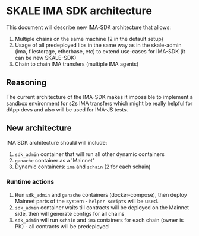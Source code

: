 # SKALE IMA SDK architecture

This document will describe new IMA-SDK architecture that allows:

1. Multiple chains on the same machine (2 in the default setup)
2. Usage of all predeployed libs in the same way as in the skale-admin (ima, filestorage, etherbase, etc) to extend use-cases for IMA-SDK (it can be new SKALE-SDK)
3. Chain to chain IMA transfers (multiple IMA agents)

## Reasoning

The current architecture of the IMA-SDK makes it impossible to implement a sandbox environment for s2s IMA transfers which might be really helpful for dApp devs and also will be used for IMA-JS tests.

## New architecture

IMA SDK architecture should will include:

1. `sdk_admin` container that will run all other dynamic containers
2. `ganache` container as a 'Mainnet'
3. Dynamic containers: `ima` and `schain` (2 for each schain)

### Runtime actions

1. Run `sdk_admin` and `ganache` containers (docker-compose), then deploy Mainnet parts of the system - `helper-scripts` will be used.
2. `sdk_admin` container waits till contracts will be deployed on the Mainnet side, then will generate configs for all chains
3. `sdk_admin` will run `schain` and `ima` containers for each chain (owner is PK) - all contracts will be predeployed



